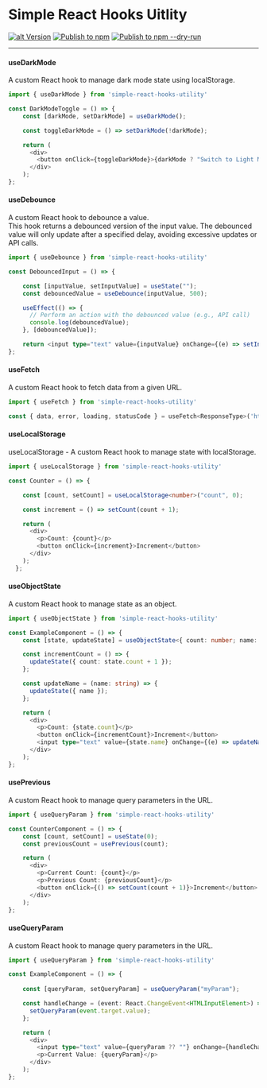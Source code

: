 # Simple React Hooks Uitlity

[![alt Version](https://img.shields.io/npm/v/simple-react-hooks-utility?color=blue)](https://www.npmjs.com/package/simple-react-hooks-utility) [![Publish to npm](https://github.com/ajaxer-org/simple-react-hooks/actions/workflows/publish.yml/badge.svg)](https://github.com/ajaxer-org/simple-react-hooks/actions/workflows/publish.yml) [![Publish to npm --dry-run](https://github.com/ajaxer-org/simple-react-hooks/actions/workflows/publish-dry-run.yml/badge.svg)](https://github.com/ajaxer-org/simple-react-hooks/actions/workflows/publish-dry-run.yml)

---

#### useDarkMode
A custom React hook to manage dark mode state using localStorage.

``` typescript
import { useDarkMode } from 'simple-react-hooks-utility'

const DarkModeToggle = () => {
    const [darkMode, setDarkMode] = useDarkMode();

    const toggleDarkMode = () => setDarkMode(!darkMode);

    return (
      <div>
        <button onClick={toggleDarkMode}>{darkMode ? "Switch to Light Mode" : "Switch to Dark Mode"}</button>
      </div>
    );
};
```



#### useDebounce
A custom React hook to debounce a value.  
This hook returns a debounced version of the input value. The debounced value will only update after a specified delay, avoiding excessive updates or API calls.

``` typescript
import { useDebounce } from 'simple-react-hooks-utility'

const DebouncedInput = () => {

    const [inputValue, setInputValue] = useState("");
    const debouncedValue = useDebounce(inputValue, 500);

    useEffect(() => {
      // Perform an action with the debounced value (e.g., API call)
      console.log(debouncedValue);
    }, [debouncedValue]);

    return <input type="text" value={inputValue} onChange={(e) => setInputValue(e.target.value)} />;
};
```



#### useFetch
A custom React hook to fetch data from a given URL.

```javascript
import { useFetch } from 'simple-react-hooks-utility'

const { data, error, loading, statusCode } = useFetch<ResponseType>('https://api.myserver.com');
```



#### useLocalStorage
useLocalStorage - A custom React hook to manage state with localStorage.

``` typescript
import { useLocalStorage } from 'simple-react-hooks-utility'

const Counter = () => {

    const [count, setCount] = useLocalStorage<number>("count", 0);

    const increment = () => setCount(count + 1);

    return (
      <div>
        <p>Count: {count}</p>
        <button onClick={increment}>Increment</button>
      </div>
    );
  };
```



#### useObjectState
A custom React hook to manage state as an object.

``` typescript
import { useObjectState } from 'simple-react-hooks-utility'

const ExampleComponent = () => {
    const [state, updateState] = useObjectState<{ count: number; name: string }>({ count: 0, name: "" });

    const incrementCount = () => {
      updateState({ count: state.count + 1 });
    };

    const updateName = (name: string) => {
      updateState({ name });
    };

    return (
      <div>
        <p>Count: {state.count}</p>
        <button onClick={incrementCount}>Increment</button>
        <input type="text" value={state.name} onChange={(e) => updateName(e.target.value)} />
      </div>
    );
};
 ```



#### usePrevious
A custom React hook to manage query parameters in the URL.

``` typescript
import { useQueryParam } from 'simple-react-hooks-utility'

const CounterComponent = () => {
    const [count, setCount] = useState(0);
    const previousCount = usePrevious(count);

    return (
      <div>
        <p>Current Count: {count}</p>
        <p>Previous Count: {previousCount}</p>
        <button onClick={() => setCount(count + 1)}>Increment</button>
      </div>
    );
};
```



#### useQueryParam
A custom React hook to manage query parameters in the URL.

``` typescript
import { useQueryParam } from 'simple-react-hooks-utility'

const ExampleComponent = () => {
    
    const [queryParam, setQueryParam] = useQueryParam("myParam");

    const handleChange = (event: React.ChangeEvent<HTMLInputElement>) => {
      setQueryParam(event.target.value);
    };

    return (
      <div>
        <input type="text" value={queryParam ?? ""} onChange={handleChange} />
        <p>Current Value: {queryParam}</p>
      </div>
    );
};
```
